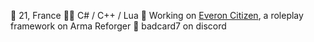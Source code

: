 📜 21, France
👨‍💻 C# / C++ / Lua
🌱 Working on [Everon Citizen](https://discord.gg/everoncitizen), a roleplay framework on Arma Reforger
💬 badcard7 on discord
